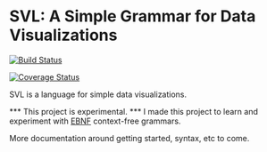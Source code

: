 # SVL: A Simple Grammar for Data Visualizations

[![Build Status](https://travis-ci.org/timothyrenner/svl.svg?branch=master)](https://travis-ci.org/timothyrenner/svl)

[![Coverage Status](https://coveralls.io/repos/github/timothyrenner/svl/badge.svg?branch=master)](https://coveralls.io/github/timothyrenner/svl?branch=master)

SVL is a language for simple data visualizations.

*** This project is experimental. *** I made this project to learn and experiment with [EBNF](https://en.wikipedia.org/wiki/Extended_Backus%E2%80%93Naur_form) context-free grammars.

More documentation around getting started, syntax, etc to come.
